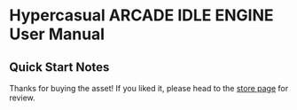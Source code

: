 # Hypercasual **ARCADE IDLE ENGINE** User Manual

## Quick Start Notes
Thanks for buying the asset! If you liked it, please head to the [store page](https://assetstore.unity.com/packages/tools/game-toolkits/hypercasual-arcade-idle-starter-kit-234142) for review.